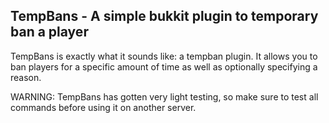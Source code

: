 TempBans - A simple bukkit plugin to temporary ban a player
---

TempBans is exactly what it sounds like: a tempban plugin.  It allows you to ban players for a specific amount of time as well as optionally specifying a reason.

WARNING: TempBans has gotten very light testing, so make sure to test all commands before using it on another server.

